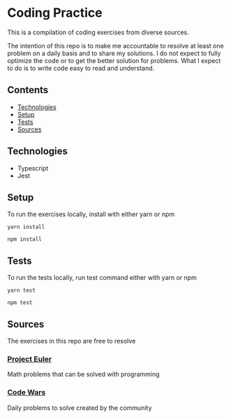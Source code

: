 # Coding Practice

This is a compilation of coding exercises from diverse sources.

The intention of this repo is to make me accountable to resolve at least one problem on a daily basis and to share my
solutions. I do not expect to fully optimize the code or to get the better solution for problems. What I expect
to do is to write code easy to read and understand.

## Contents

* [Technologies](#Technologies)
* [Setup](#Setup)
* [Tests](#Tests)
* [Sources](#Sources)

## Technologies

- Typescript
- Jest

## Setup

To run the exercises locally, install with either yarn or npm

```
yarn install
```

```
npm install
```

## Tests

To run the tests locally, run test command either with yarn or npm

```
yarn test
```

```
npm test
```

## Sources

The exercises in this repo are free to resolve

### [Project Euler](https://projecteuler.net/)

Math problems that can be solved with programming

### [Code Wars](https://www.codewars.com/)

Daily problems to solve created by the community
